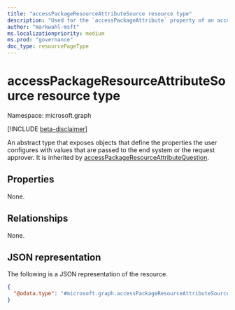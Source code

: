 ```yaml
---
title: "accessPackageResourceAttributeSource resource type"
description: "Used for the `accessPackageAttribute` property of an access package resource."
author: "markwahl-msft"
ms.localizationpriority: medium
ms.prod: "governance"
doc_type: resourcePageType
---
```


# accessPackageResourceAttributeSource resource type

Namespace: microsoft.graph

[!INCLUDE [beta-disclaimer](../../includes/beta-disclaimer.md)]

An abstract type that exposes objects that define the properties the user configures with values that are passed to the end system or the request approver. It is inherited by [accessPackageResourceAttributeQuestion](../resources/accesspackageresourceattributequestion.md). 

## Properties
None.

## Relationships
None.

## JSON representation
The following is a JSON representation of the resource.
<!-- {
  "blockType": "resource",
  "@odata.type": "microsoft.graph.accessPackageResourceAttributeSource"
}
-->
``` json
{
  "@odata.type": "#microsoft.graph.accessPackageResourceAttributeSource"
}
```
